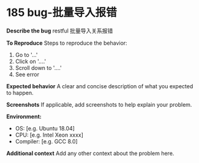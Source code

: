 # 185 bug-批量导入报错
**Describe the bug**
restful 批量导入关系报错

**To Reproduce**
Steps to reproduce the behavior:
1. Go to '...'
2. Click on '....'
3. Scroll down to '....'
4. See error

**Expected behavior**
A clear and concise description of what you expected to happen.

**Screenshots**
If applicable, add screenshots to help explain your problem.

**Environment:**
 - OS: [e.g. Ubuntu 18.04]
 - CPU: [e.g. Intel Xeon xxxx]
 - Compiler: [e.g. GCC 8.0]

**Additional context**
Add any other context about the problem here.
